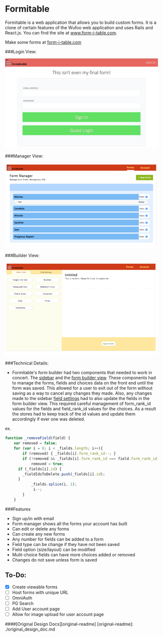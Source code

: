 # Formitable

Formitable is a web application that allows you to build custom forms. It is a clone of certain features of the Wufoo web application and uses Rails and React.js. You can find the site at www.form-i-table.com.

Make some forms at [form-i-table.com](http://www.form-i-table.com/)

###Login View:

![login]

###Manager View:

![manager]

###Builder View:

![builder]

###Technical Details:
* Formitable's form builder had two components that needed to work in concert. The [sidebar](./frontend/components/builder/builder_options.jsx) and the [form builder view](./frontend/components/builder/form_building_view.jsx). These components had to manage the forms, fields and choices data on the front end until the form was saved. This allowed for a user to exit out of the form without saving as a way to cancel any changes they made. Also, any changes made to the sidebar [field settings](./frontend/components/builder/field_settings.jsx) had to also update the fields in the form builder view. This required careful management of form_rank_id values for the fields and field_rank_id values for the choices. As a result the stores had to keep track of the id values and update them accordingly if ever one was deleted.

ex.

```javascript
function _removeField(field) {
	var removed = false;
	for (var i = 0; i < _fields.length; i++){
		if (removed) { _fields[i].form_rank_id--; }
		if (!removed && _fields[i].form_rank_id === field.form_rank_id) {
			removed = true;
      if (_fields[i].id) {
        _fieldIdsToDelete.push(_fields[i].id);
      }
			_fields.splice(i, 1);
			 i--;
		}
	}
```

###Features
* Sign up/in with email
* Form manager shows all the forms your account has built
* Can edit or delete any forms
* Can create any new forms
* Any number for fields can be added to a form
* Field type can be change if they have not been saved
* Field option (size/layout) can be modified
* Mulit-choice fields can have more choices added or removed
* Changes do not save unless form is saved

## To-Do:

- [X] Create viewable forms
- [ ] Host forms with unique URL
- [ ] OmniAuth
- [ ] PG Search
- [ ] Add User account page
- [ ] Allow for image upload for user account page

####[Original Design Docs][original-readme]
[original-readme]: ./original_design_doc.md


[login]: ./docs/images/login_page.png
[manager]: ./docs/images/form_manager.png
[builder]: ./docs/images/form_builder.png
